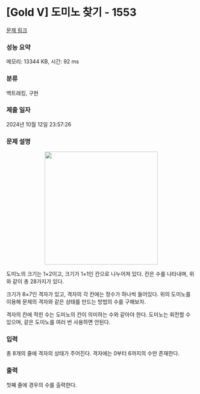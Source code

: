 # [Gold V] 도미노 찾기 - 1553 

[문제 링크](https://www.acmicpc.net/problem/1553) 

### 성능 요약

메모리: 13344 KB, 시간: 92 ms

### 분류

백트래킹, 구현

### 제출 일자

2024년 10월 12일 23:57:26

### 문제 설명

<p style="text-align: center;"><img alt="" src="https://onlinejudgeimages.s3-ap-northeast-1.amazonaws.com/upload/201004/do.png" style="height:300px; width:300px"></p>

<p>도미노의 크기는 1×2이고, 크기가 1×1인 칸으로 나누어져 있다. 칸은 수를 나타내며, 위와 같이 총 28가지가 있다.</p>

<p>크기가 8×7인 격자가 있고, 격자의 각 칸에는 정수가 하나씩 들어있다. 위의 도미노를 이용해 문제의 격자와 같은 상태를 만드는 방법의 수를 구해보자.</p>

<p>격자의 칸에 적힌 수는 도미노의 칸이 의미하는 수와 같아야 한다. 도미노는 회전할 수 있으며, 같은 도미노를 여러 번 사용하면 안된다.</p>

### 입력 

 <p>총 8개의 줄에 격자의 상태가 주어진다. 격자에는 0부터 6까지의 수만 존재한다.</p>

### 출력 

 <p>첫째 줄에 경우의 수를 출력한다.</p>

